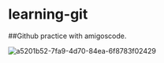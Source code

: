 # learning-git
##Github practice with amigoscode.

![a5201b52-7fa9-4d70-84ea-6f8783f02429](https://user-images.githubusercontent.com/90991919/176872622-ea4dd399-405d-4c1f-8ef0-5ea9367d627f.png)




